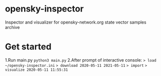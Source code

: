 # opensky-inspector
Inspector and visualizer for opensky-network.org state vector samples archive

# Get started
1.Run main.py
    `python3 main.py`
2.After prompt of interactive console:
    `> load ~/opensky-inspector.ini`
    `> download 2020-05-11 2021-05-11`
    `> import`
    `> visualize 2020-05-11 11:55:31`
